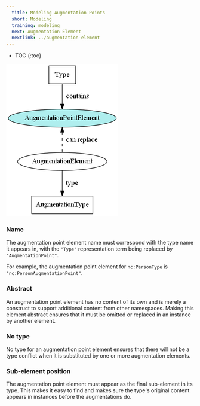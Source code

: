 ```yaml
---
  title: Modeling Augmentation Points
  short: Modeling
  training: modeling
  next: Augmentation Element
  nextlink: ../augmentation-element
---
```


- TOC
{:toc}

![Augmentation point element](../images/aug-point.png)

### Name

The augmentation point element name must correspond with the type name it appears in, with the `"Type"` representation term being replaced by `"AugmentationPoint"`.

For example, the augmentation point element for `nc:PersonType` is `"nc:PersonAugmentationPoint"`.

### Abstract

An augmentation point element has no content of its own and is merely a construct to support additional content from other namespaces.  Making this element abstract ensures that it must be omitted or replaced in an instance by another element.

### No type

No type for an augmentation point element ensures that there will not be a type conflict when it is substituted by one or more augmentation elements.

### Sub-element position

The augmentation point element must appear as the final sub-element in its type.  This makes it easy to find and makes sure the type's original content appears in instances before the augmentations do.
